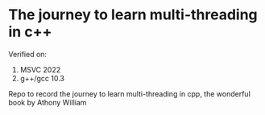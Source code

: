 # The journey to learn multi-threading in c++
Verified on:
1. MSVC 2022
2. g++/gcc 10.3

Repo to record the journey to learn multi-threading in cpp, the wonderful book by Athony William
